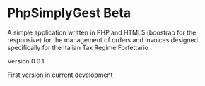 # PhpSimplyGest Beta

A simple application written in PHP and HTML5 (boostrap for the responsive) for the management of orders and invoices designed specifically for the Italian Tax Regime Forfettario

Version 0.0.1

First version in current development
